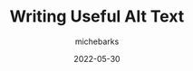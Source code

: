 ---
author: michebarks
date: 2022-05-30
draft: true
permalink: false
publisher: cssinreallife
tags:
  - accessibility
  - writing
target_url: https://css-irl.info/writing-useful-alt-text/
title: Writing Useful Alt Text
---